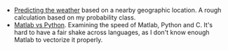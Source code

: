 

* [Predicting the weather][predicting_weather]
  based on a nearby geographic location. A rough calculation based on my
  probability class.
* [Matlab vs Python][matlab_v_python]. Examining the speed of Matlab, Python
  and C. It's hard to have a fair shake across languages, as I don't know
  enough Matlab to vectorize it properly.

[predicting_weather]:http://nbviewer.ipython.org/url/scottsievert.github.io/blog/predicting_weather/Predicting%20Weather.ipynb
[matlab_v_python]:http://nbviewer.ipython.org/github/scottsievert/side-projects/blob/master/matlab_vs_python/Python%20vs%20Numba%20vs%20Matlab%20vs%20C.ipynb
